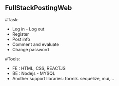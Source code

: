 ## FullStackPostingWeb
#Task:
- Log in - Log out
- Register
- Post info
- Comment and evaluate
- Change password

#Tools:

- FE : HTML, CSS, REACTJS
- BE : Nodejs - MYSQL
- Another  support libraries: formik. sequelize, mui,...
